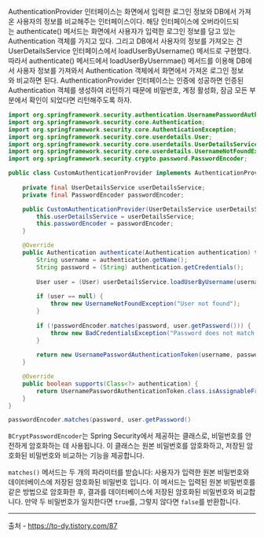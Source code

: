 AuthenticationProvider 인터페이스는 화면에서 입력한 로그인 정보와 DB에서 가져온 사용자의 정보를 비교해주는 인터페이스이다. 해당 인터페이스에 오버라이드되는 authenticate() 메서드는 화면에서 사용자가 입력한 로그인 정보를 담고 있는 Authentication 객체를 가지고 있다. 그리고 DB에서 사용자의 정보를 가져오는 건 UserDetailsService 인터페이스에서 loadUserByUsername() 메서드로 구현했다. 따라서 authenticate() 메서드에서 loadUserByUsernmae() 메서드를 이용해 DB에서 사용자 정보를 가져와서 Authentication 객체에서 화면에서 가져온 로그인 정보와 비교하면 된다. AuthenticationProvider 인터페이스는 인증에 성공하면 인증된 Authentication 객체를 생성하여 리턴하기 때문에 비밀번호, 계정 활성화, 잠금 모든 부분에서 확인이 되었다면 리턴해주도록 하자.



```java
import org.springframework.security.authentication.UsernamePasswordAuthenticationToken;
import org.springframework.security.core.Authentication;
import org.springframework.security.core.AuthenticationException;
import org.springframework.security.core.userdetails.User;
import org.springframework.security.core.userdetails.UserDetailsService;
import org.springframework.security.core.userdetails.UsernameNotFoundException;
import org.springframework.security.crypto.password.PasswordEncoder;

public class CustomAuthenticationProvider implements AuthenticationProvider {
    
    private final UserDetailsService userDetailsService;
    private final PasswordEncoder passwordEncoder;

    public CustomAuthenticationProvider(UserDetailsService userDetailsService, PasswordEncoder passwordEncoder) {
        this.userDetailsService = userDetailsService;
        this.passwordEncoder = passwordEncoder;
    }

    @Override
    public Authentication authenticate(Authentication authentication) throws AuthenticationException {
        String username = authentication.getName();
        String password = (String) authentication.getCredentials();
        
        User user = (User) userDetailsService.loadUserByUsername(username);
        
        if (user == null) {
            throw new UsernameNotFoundException("User not found");
        }
        
        if (!passwordEncoder.matches(password, user.getPassword())) {
            throw new BadCredentialsException("Password does not match stored value");
        }
        
        return new UsernamePasswordAuthenticationToken(username, password, user.getAuthorities());
    }

    @Override
    public boolean supports(Class<?> authentication) {
        return UsernamePasswordAuthenticationToken.class.isAssignableFrom(authentication);
    }
}


```


```java
passwordEncoder.matches(password, user.getPassword()
```


`BCryptPasswordEncoder`는 Spring Security에서 제공하는 클래스로, 비밀번호를 안전하게 암호화하는 데 사용됩니다. 이 클래스는 원본 비밀번호를 암호화하고, 저장된 암호화된 비밀번호와 비교하는 기능을 제공합니다.

`matches()` 메서드는 두 개의 파라미터를 받습니다: 사용자가 입력한 원본 비밀번호와 데이터베이스에 저장된 암호화된 비밀번호 입니다. 이 메서드는 입력된 원본 비밀번호를 같은 방법으로 암호화한 후, 결과를 데이터베이스에 저장된 암호화된 비밀번호와 비교합니다. 만약 두 비밀번호가 일치한다면 `true`를, 그렇지 않다면 `false`를 반환합니다.







---
출처 - https://to-dy.tistory.com/87